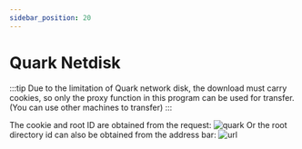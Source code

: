```yaml
---
sidebar_position: 20
---
```


# Quark Netdisk

:::tip
Due to the limitation of Quark network disk, the download must carry cookies, so only the proxy function in this program can be used for transfer. (You can use other machines to transfer)
:::

The cookie and root ID are obtained from the request:
![quark](https://store.heytapimage.com/cdo-portal/feedback/202202/17/bbb76e65f7f5a6bf5e6c40c7116b0914.png)
Or the root directory id can also be obtained from the address bar:
![url](https://store.heytapimage.com/cdo-portal/feedback/202202/17/47aaa537753e57508ed20ac786f87386.png)